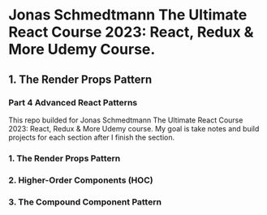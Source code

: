 # Jonas Schmedtmann The Ultimate React Course 2023: React, Redux &amp; More Udemy Course.

## 1. The Render Props Pattern

### Part 4 Advanced React Patterns

This repo builded for Jonas Schmedtmann The Ultimate React Course 2023: React, Redux & More Udemy course.
My goal is take notes and build projects for each section after I finish the section.

### **1. The Render Props Pattern**

### 2. Higher-Order Components (HOC)

### 3. The Compound Component Pattern
